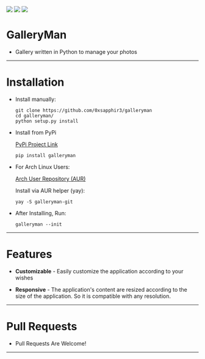 <img src="https://img.shields.io/github/issues/0xsapphir3/galleryman?color=%232E3440&label=Issues&style=for-the-badge"> <img src="https://img.shields.io/github/forks/0xsapphir3/galleryman?color=%232E3440&label=Forks&style=for-the-badge"> <img src="https://img.shields.io/github/stars/0xsapphir3/galleryman?color=%232E3440&style=for-the-badge">

# GalleryMan

 - Gallery written in Python to manage your photos

<hr>

# Installation

 - Install manually:

    ```
    git clone https://github.com/0xsapphir3/galleryman
    cd galleryman/
    python setup.py install
    ```
 
- Install from PyPi
    
    <a href="https://pypi.org/project/galleryman/">PyPi Project Link</a>
    
    ```
    pip install galleryman
    ```
    
- For Arch Linux Users:

    <a href="https://aur.archlinux.org/packages/galleryman-git/">Arch User Repository (AUR) </a>
    
    Install via AUR helper (yay):

    ```
    yay -S galleryman-git
    ```
- After Installing, Run:

   ```galleryman --init```

<hr>

# Features

- **Customizable** - Easily customize the application according to your wishes

- **Responsive** - The application's content are resized according to the size of the application. So it is compatible with any resolution.

<hr>

# Pull Requests

- Pull Requests Are Welcome!

<hr>
